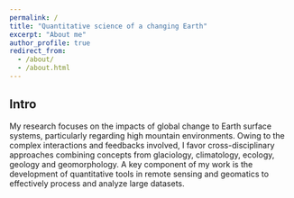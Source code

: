 ```yaml
---
permalink: /
title: "Quantitative science of a changing Earth"
excerpt: "About me"
author_profile: true
redirect_from: 
  - /about/
  - /about.html
---
```


## Intro
My research focuses on the impacts of global change to Earth surface systems, particularly regarding high mountain environments. Owing to the complex interactions and feedbacks involved, I favor cross-disciplinary approaches combining concepts from glaciology, climatology, ecology, geology and geomorphology. A key component of my work is the development of quantitative tools in remote sensing and geomatics to effectively process and analyze large datasets.


